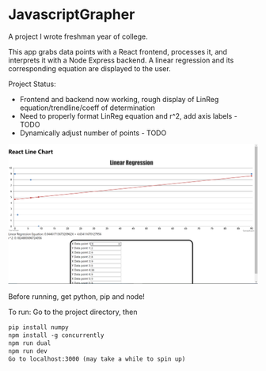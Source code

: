 # JavascriptGrapher

A project I wrote freshman year of college.

This app grabs data points with a React frontend, processes it, and interprets it with a Node Express backend. A linear regression and its corresponding equation are displayed to the user.

Project Status:
- Frontend and backend now working, rough display of LinReg equation/trendline/coeff of determination
- Need to properly format LinReg equation and r^2, add axis labels - TODO
- Dynamically adjust number of points - TODO

![Alt text](lin.PNG?raw=true "Title")

Before running, get python, pip and node!

 To run:
 Go to the project directory, then
```
pip install numpy
npm install -g concurrently
npm run dual
npm run dev
Go to localhost:3000 (may take a while to spin up)
```





